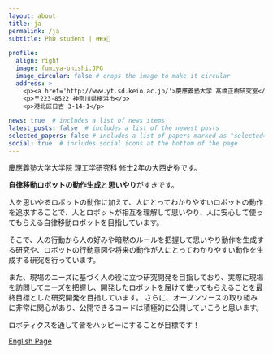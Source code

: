 ```yaml
---
layout: about
title: ja
permalink: /ja
subtitle: PhD student | 👪x🤖 

profile:
  align: right
  image: fumiya-onishi.JPG
  image_circular: false # crops the image to make it circular
  address: >
    <p><a href='http://www.yt.sd.keio.ac.jp/'>慶應義塾大学 髙橋正樹研究室</a></p>
    <p>〒223-8522 神奈川県横浜市</p>
    <p>港北区日吉 3-14-1</p>

news: true  # includes a list of news items
latest_posts: false  # includes a list of the newest posts
selected_papers: false # includes a list of papers marked as "selected={true}"
social: true  # includes social icons at the bottom of the page
---
```


慶應義塾大学大学院 理工学研究科 修士2年の大西史弥です。

<b>自律移動ロボットの動作生成</b>と<b>思いやり</b>がすきです。

人を思いやるロボットの動作に加えて、人にとってわかりやすいロボットの動作を追求することで、人とロボットが相互を理解して思いやり、人に安心して使ってもらえる自律移動ロボットを目指しています。

そこで、人の行動から人の好みや暗黙のルールを把握して思いやり動作を生成する研究や、ロボットの行動意図や将来の動作が人にとってわかりやすい動作を生成する研究を行っています。

また、現場のニーズに基づく人の役に立つ研究開発を目指しており、実際に現場を訪問してニーズを把握し、開発したロボットを届けて使ってもらえることを最終目標とした研究開発を目指しています。
さらに、オープンソースの取り組みに非常に関心があり、公開できるコードは積極的に公開していこうと思います。

ロボティクスを通して皆をハッピーにすることが目標です！

<a href="/" class="fancy-button">English Page</a>

<br/>